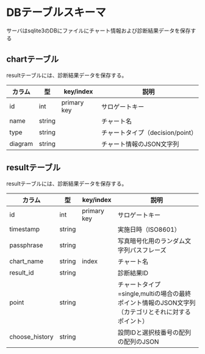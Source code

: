 # DBテーブルスキーマ

サーバはsqlite3のDBにファイルにチャート情報および診断結果データを保存する

## chartテーブル

resultテーブルには、診断結果データを保存する。

| カラム  | 型     | key/index   | 説明                             |
| ------- | ------ | ----------- | -------------------------------- |
| id      | int    | primary key | サロゲートキー                   |
| name    | string |             | チャート名                       |
| type    | string |             | チャートタイプ（decision/point） |
| diagram | string |             | チャート情報のJSON文字列         |



## resultテーブル

resultテーブルには、診断結果データを保存する。

| カラム         | 型      | key/index   | 説明                                                        |
| -------------- |--------| ----------- |-----------------------------------------------------------|
| id             | int    | primary key | サロゲートキー                                                   |
| timestamp      | string |             | 実施日時（ISO8601）                                             |
| passphrase     | string |             | 写真暗号化用のランダム文字列パスフレーズ                                      |
| chart_name     | string | index       | チャート名                                                     |
| result_id      | string |             | 診断結果ID                                                    |
| point          | string |             | チャートタイプ=single,multiの場合の最終ポイント情報のJSON文字列（カテゴリとそれに対するポイント） |
| choose_history | string |             | 設問IDと選択枝番号の配列の配列のJSON                                     |

